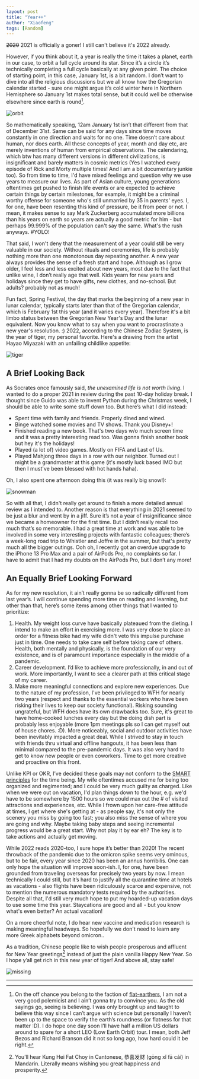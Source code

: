 ```yaml
---
layout: post
title: "Year++"
author: "Xiaofeng"
tags: [Random]
---
```


~~2020~~ 2021 is officially a goner! I still can't believe it's 2022 already.

However, if you think about it, a year is really the time it takes a planet, earth in our case, to orbit a full cycle around its star. Since it’s a circle it’s technically completing a full cycle basically at any given point. The choice of starting point, in this case, January 1st, is a bit random. I don’t want to dive into all the religious discussions but we all know how the Gregorian calendar started - sure one might argue it’s cold winter here in Northern Hemisphere so January 1st makes total sense, but it could well be otherwise elsewhere since earth is round[^fn1]. 

![orbit](../assets/images/20220103/orbit.jpg)

So mathematically speaking, 12am January 1st isn’t that different from that of December 31st. Same can be said for any days since time moves constantly in one direction and waits for no one. Time doesn’t care about human, nor does earth. All these concepts of year, month and day etc, are merely inventions of human from empirical observations. The calendaring, which btw has many different versions in different civilizations, is insignificant and barely matters in cosmic metrics (Yes I watched every episode of Rick and Morty multiple times! And I am a bit documentary junkie too). So from time to time, I'd have mixed feelings and question why we use years to measure our lives. As part of Asian culture, young generations oftentimes get pushed to finish life events or are expected to achieve certain things by certain milestones, for example, it might be a criminal worthy offense for someone who's still unmarried by 35 in parents' eyes. I, for one, have been resenting this kind of pressure, be it from peer or not. I mean, it makes sense to say Mark Zuckerberg accumulated more billions than his years on earth so years are actually a good metric for him - but perhaps 99.999% of the population can't say the same. What's the rush anyways. #YOLO!

That said, I won't deny that the measurement of a year could still be very valuable in our society. Without rituals and ceremonies, life is probably nothing more than one monotonous day repeating another. A new year always provides the sense of a fresh start and hope. Although as I grow older, I feel less and less excited about new years, most due to the fact that unlike wine, I don’t really age that well. Kids yearn for new years and holidays since they get to have gifts, new clothes, and no-school. But adults? probably not as much!

Fun fact, Spring Festival, the day that marks the beginning of a new year in lunar calendar, typically starts later than that of the Gregorian calendar, which is February 1st this year (and it varies every year). Therefore it's a bit limbo status between the Gregorian New Year's Day and the lunar equivalent. Now you know what to say when you want to procrastinate a new year's resolution. :) 2022, according to the Chinese Zodiac System, is the year of tiger, my personal favorite. Here's a drawing from the artist Hayao Miyazaki with an unfailing childlike appetite:

![tiger](../assets/images/20220103/tiger.png)

## A Brief Looking Back

As Socrates once famously said, *the unexamined life is not worth living*. I wanted to do a proper 2021 in review during the past 10-day holiday break. I thought since Guido was able to invent Python during the Christmas week, I should be able to write some stuff down too. But here’s what I did instead:

* Spent time with family and friends. Properly dined and wined.
* Binge watched some movies and TV shows. Thank you Disney+!
* Finished reading a new book. That's two days w/o much screen time and it was a pretty interesting read too. Was gonna finish another book but hey it's the holidays!
* Played (a lot of) video games. Mostly on FIFA and Last of Us.
* Played Mahjong three days in a row with our neighbor. Turned out I might be a grandmaster at this game (it's mostly luck based IMO but then I must've been blessed with hot hands haha).

Oh, I also spent one afternoon doing this (it was really big snow!):

![snowman](../assets/images/20220103/snowman.jpg)

So with all that, I didn't really get around to finish a more detailed annual review as I intended to. Another reason is that everything in 2021 seemed to be just a blur and went by in a jiff. Sure it’s not a year of insignificance since we became a homeowner for the first time. But I didn’t really recall too much that’s so memorable. I had a great time at work and was able to be involved in some very interesting projects with fantastic colleagues; there’s a week-long road trip to Whistler and Joffre in the summer, but that's pretty much all the bigger outings. Ooh oh, I recently got an overdue upgrade to the iPhone 13 Pro Max and a pair of AirPods Pro, no complaints so far. I have to admit that I had my doubts on the AirPods Pro, but I don’t any more! 

## An Equally Brief Looking Forward

As for my new resolution, it ain’t really gonna be so radically different from last year’s. I will continue spending more time on reading and learning, but other than that, here’s some items among other things that I wanted to prioritize: 

1. Health. My weight loss curve have basically plateaued from the dieting. I intend to make an effort in exercising more. I was very close to place an order for a fitness bike had my wife didn't veto this impulse purchase just in time. One needs to take care self before taking care of others. Health, both mentally and physically, is the foundation of our very existence, and is of paramount importance especially in the middle of a pandemic.
2. Career development. I’d like to achieve more professionally, in and out of work. More importantly, I want to see a clearer path at this critical stage of my career.
3. Make more meaningful connections and explore new experiences. Due to the nature of my profession, I've been privileged to WFH for nearly two years (respect and thanks to the essential workers who have been risking their lives to keep our society functional). Risking sounding ungrateful, but WFH does have its own drawbacks too. Sure, it's great to have home-cooked lunches every day but the doing dish part is probably less enjoyable (more 1pm meetings pls so I can get myself out of house chores. :D). More noticeably, social and outdoor activities have been inevitably impacted a great deal. While I strived to stay in touch with friends thru virtual and offline hangouts, it has been less than minimal compared to the pre-pandemic days. It was also very hard to get to know new people or even coworkers. Time to get more creative and proactive on this front.

Unlike KPI or OKR, I’ve decided these goals may not conform to the [SMART principles](https://en.wikipedia.org/wiki/SMART_criteria) for the time being. My wife oftentimes accused me for being too organized and regimented; and I could be very much guilty as charged. Like when we were out on vacation, I'd plan things down to the hour, e.g. we'd have to be somewhere by 1500 hours so we could max out the # of visited attractions and experiences, etc. While I frown upon her care-free attitude at times, I get where she's getting at - as people say, it's not only the scenery you miss by going too fast; you also miss the sense of where you are going and why. Maybe taking baby steps and seeing incremental progress would be a great start. Why not play it by ear eh? The key is to take actions and actually get moving.

While 2022 reads 2020-too, I sure hope it’s better than 2020! The recent throwback of the pandemic due to the omicron spike seems very ominous, but to be fair, every year since 2020 has been an annus horribilis. One can only hope the situation will improve soon-ish. I, for one, have been grounded from traveling overseas for precisely two years by now. I mean technically I could still, but it’s hard to justify all the quarantine time at hotels as vacations - also flights have been ridiculously scarce and expensive, not to mention the numerous mandatory tests required by the authorities. Despite all that, I'd still very much hope to put my hoarded-up vacation days to use some time this year. Staycations are good and all - but you know what's even better? An actual vacation!

On a more cheerful note, I do hear new vaccine and medication research is making meaningful headways. So hopefully we don't need to learn any more Greek alphabets beyond omicron..

As a tradition, Chinese people like to wish people prosperous and affluent for New Year greetings[^fn2] instead of just the plain vanilla Happy New Year. So I hope y’all get rich in this new year of tiger! And above all, stay safe!

![missing](../assets/images/20220103/missing1bd.jpg)

---
[^fn1]: On the off chance you belong to the faction of [flat-earthers](https://www.forbes.com/sites/trevornace/2018/04/04/only-two-thirds-of-american-millennials-believe-the-earth-is-round/?sh=67bc10237ec6), I am not a very good polemicist and I ain’t gonna try to convince you. As the old sayings go, seeing is believing. I was only brought up and taught to believe this way since I can’t argue with science but personally I haven’t been up to the space to verify the earth’s roundness (or flatness for that matter :D). I do hope one day soon I’ll have half a million US dollars around to spare for a short LEO (Low Earth Orbit) tour. I mean, both Jeff Bezos and Richard Branson did it not so long ago, how hard could it be right.
[^fn2]: You'll hear Kung Hei Fat Choy in Cantonese, 恭喜发财 (gōng xǐ fā cái) in Mandarin. Literally means wishing you great happiness and prosperity.
